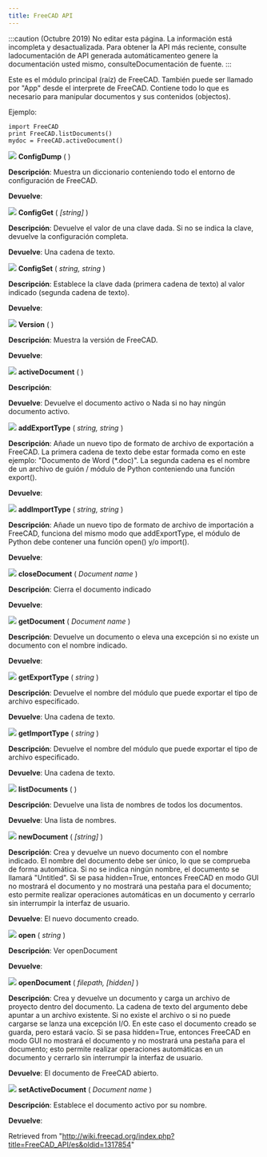 ```yaml
---
title: FreeCAD API
---
```

:::caution
(Octubre 2019) No editar esta página. La información está incompleta y desactualizada. Para obtener la API más reciente, consulte ladocumentación de API generada automáticamenteo genere la documentación usted mismo, consulteDocumentación de fuente.
:::

Este es el módulo principal (raíz) de FreeCAD. También puede ser llamado por "App" desde el interprete de FreeCAD. Contiene todo lo que es necesario para manipular documentos y sus contenidos (objectos).

Ejemplo:

```
import FreeCAD
print FreeCAD.listDocuments()
mydoc = FreeCAD.activeDocument()

```

![](/images/Method.png) **ConfigDump** (  )

**Descripción**: Muestra un diccionario conteniendo todo el entorno de configuración de FreeCAD.

**Devuelve**:

![](/images/Method.png) **ConfigGet** ( *[string]* )

**Descripción**: Devuelve el valor de una clave dada. Si no se indica la clave, devuelve la configuración completa.

**Devuelve**: Una cadena de texto.

![](/images/Method.png) **ConfigSet** ( *string, string* )

**Descripción**: Establece la clave dada (primera cadena de texto) al valor indicado (segunda cadena de texto).

**Devuelve**:

![](/images/Method.png) **Version** (  )

**Descripción**: Muestra la versión de FreeCAD.

**Devuelve**:

![](/images/Method.png) **activeDocument** (  )

**Descripción**:

**Devuelve**: Devuelve el documento activo o Nada si no hay ningún documento activo.

![](/images/Method.png) **addExportType** ( *string, string* )

**Descripción**: Añade un nuevo tipo de formato de archivo de exportación a FreeCAD. La primera cadena de texto debe estar formada como en este ejemplo: "Documento de Word (\*.doc)". La segunda cadena es el nombre de un archivo de guión / módulo de Python conteniendo una función export().

**Devuelve**:

![](/images/Method.png) **addImportType** ( *string, string* )

**Descripción**: Añade un nuevo tipo de formato de archivo de importación a FreeCAD, funciona del mismo modo que addExportType, el módulo de Python debe contener una función open() y/o import().

**Devuelve**:

![](/images/Method.png) **closeDocument** ( *Document name* )

**Descripción**: Cierra el documento indicado

**Devuelve**:

![](/images/Method.png) **getDocument** ( *Document name* )

**Descripción**: Devuelve un documento o eleva una excepción si no existe un documento con el nombre indicado.

**Devuelve**:

![](/images/Method.png) **getExportType** ( *string* )

**Descripción**: Devuelve el nombre del módulo que puede exportar el tipo de archivo especificado.

**Devuelve**: Una cadena de texto.

![](/images/Method.png) **getImportType** ( *string* )

**Descripción**: Devuelve el nombre del módulo que puede exportar el tipo de archivo especificado.

**Devuelve**: Una cadena de texto.

![](/images/Method.png) **listDocuments** (  )

**Descripción**: Devuelve una lista de nombres de todos los documentos.

**Devuelve**: Una lista de nombres.

![](/images/Method.png) **newDocument** ( *[string]* )

**Descripción**: Crea y devuelve un nuevo documento con el nombre indicado. El nombre del documento debe ser único, lo que se comprueba de forma automática. Si no se indica ningún nombre, el documento se llamará "Untitled". Si se pasa hidden=True, entonces FreeCAD en modo GUI no mostrará el documento y no mostrará una pestaña para el documento; esto permite realizar operaciones automáticas en un documento y cerrarlo sin interrumpir la interfaz de usuario.

**Devuelve**: El nuevo documento creado.

![](/images/Method.png) **open** ( *string* )

**Descripción**: Ver openDocument

**Devuelve**:

![](/images/Method.png) **openDocument** ( *filepath, [hidden]* )

**Descripción**: Crea y devuelve un documento y carga un archivo de proyecto dentro del documento. La cadena de texto del argumento debe apuntar a un archivo existente. Si no existe el archivo o si no puede cargarse se lanza una excepción I/O. En este caso el documento creado se guarda, pero estará vacío. Si se pasa hidden=True, entonces FreeCAD en modo GUI no mostrará el documento y no mostrará una pestaña para el documento; esto permite realizar operaciones automáticas en un documento y cerrarlo sin interrumpir la interfaz de usuario.

**Devuelve**: El documento de FreeCAD abierto.

![](/images/Method.png) **setActiveDocument** ( *Document name* )

**Descripción**: Establece el documento activo por su nombre.

**Devuelve**:

Retrieved from "<http://wiki.freecad.org/index.php?title=FreeCAD_API/es&oldid=1317854>"